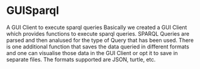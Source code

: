 # GUISparql
A GUI Client to execute sparql queries
Basically we created a GUI Client which provides functions to execute sparql queries. SPARQL Queries are parsed and then analused for the type of Query that has been used.
There is one additional function that saves the data queried in different formats and one can visualise those data in the GUI Client or opt it to save in separate files.
The formats supported are JSON, turtle, etc.

